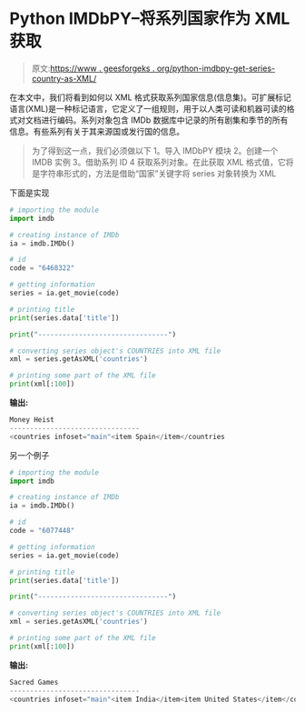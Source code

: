 # Python IMDbPY–将系列国家作为 XML 获取

> 原文:[https://www . geesforgeks . org/python-imdbpy-get-series-country-as-XML/](https://www.geeksforgeeks.org/python-imdbpy-getting-series-countries-as-xml/)

在本文中，我们将看到如何以 XML 格式获取系列国家信息(信息集)。可扩展标记语言(XML)是一种标记语言，它定义了一组规则，用于以人类可读和机器可读的格式对文档进行编码。系列对象包含 IMDb 数据库中记录的所有剧集和季节的所有信息。有些系列有关于其来源国或发行国的信息。

> 为了得到这一点，我们必须做以下
> 1。导入 IMDbPY 模块
> 2。创建一个 IMDB 实例
> 3。借助系列 ID
> 4 获取系列对象。在此获取 XML 格式值，它将是字符串形式的，方法是借助“国家”关键字将 series 对象转换为 XML

下面是实现

```py
# importing the module
import imdb

# creating instance of IMDb
ia = imdb.IMDb()

# id 
code = "6468322"

# getting information 
series = ia.get_movie(code) 

# printing title 
print(series.data['title']) 

print("--------------------------------")

# converting series object's COUNTRIES into XML file
xml = series.getAsXML('countries')

# printing some part of the XML file
print(xml[:100])
```

**输出:**

```py
Money Heist
--------------------------------
<countries infoset="main"<item Spain</item</countries
```

另一个例子

```py
# importing the module
import imdb

# creating instance of IMDb
ia = imdb.IMDb()

# id 
code = "6077448" 

# getting information 
series = ia.get_movie(code) 

# printing title 
print(series.data['title']) 

print("--------------------------------")

# converting series object's COUNTRIES into XML file
xml = series.getAsXML('countries')

# printing some part of the XML file
print(xml[:100])
```

**输出:**

```py
Sacred Games
--------------------------------
<countries infoset="main"<item India</item<item United States</item</countries
```